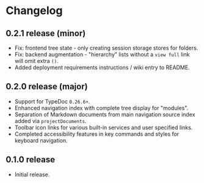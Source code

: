 # Changelog
## 0.2.1 release (minor)
- Fix: frontend tree state - only creating session storage stores for folders.
- Fix: backend augmentation - "hierarchy" lists without a `view full` link will omit extra `()`.
- Added deployment requirements instructions / wiki entry to README.

## 0.2.0 release (major)
- Support for TypeDoc `0.26.6+`.
- Enhanced navigation index with complete tree display for "modules".
- Separation of Markdown documents from main navigation source index added via `projectDocuments`.
- Toolbar icon links for various built-in services and user specified links.
- Completed accessibility features in key commands and styles for keyboard navigation.

## 0.1.0 release
- Initial release.
